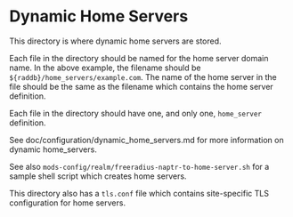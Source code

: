 # Dynamic Home Servers

This directory is where dynamic home servers are stored.

Each file in the directory should be named for the home server domain
name.  In the above example, the filename should be
`${raddb}/home_servers/example.com`.  The name of the home server in
the file should be the same as the filename which contains the home
server definition.

Each file in the directory should have one, and only one,
`home_server` definition.

See doc/configuration/dynamic_home_servers.md for more information on
dynamic home_servers.

See also `mods-config/realm/freeradius-naptr-to-home-server.sh` for a
sample shell script which creates home servers.

This directory also has a `tls.conf` file which contains site-specific
TLS configuration for home servers.
